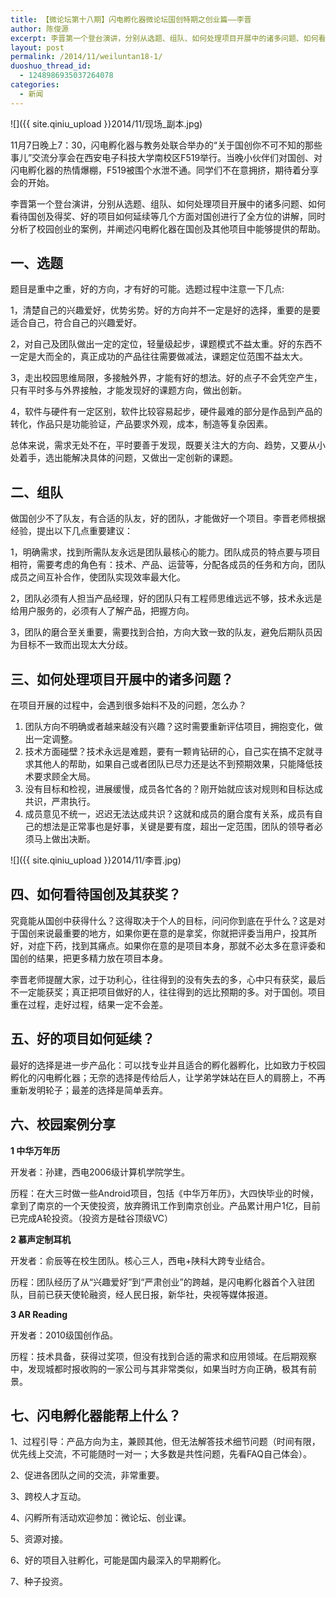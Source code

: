 ```yaml
---
title: 【微论坛第十八期】闪电孵化器微论坛国创特期之创业篇——李晋
author: 陈俊源
excerpt: 李晋第一个登台演讲，分别从选题、组队、如何处理项目开展中的诸多问题、如何看待国创及得奖、好的项目如何延续等几个方面对国创进行了全方位的讲解，同时分析了校园创业的案例，并阐述闪电孵化器在国创及其他项目中能够提供的帮助。
layout: post
permalink: /2014/11/weiluntan18-1/
duoshuo_thread_id:
  - 1248986935037264078
categories:
  - 新闻
---
```


![]({{ site.qiniu_upload }}2014/11/现场_副本.jpg)

11月7日晚上7：30，闪电孵化器与教务处联合举办的“关于国创你不可不知的那些事儿”交流分享会在西安电子科技大学南校区F519举行。当晚小伙伴们对国创、对闪电孵化器的热情爆棚，F519被围个水泄不通。同学们不在意拥挤，期待着分享会的开始。

李晋第一个登台演讲，分别从选题、组队、如何处理项目开展中的诸多问题、如何看待国创及得奖、好的项目如何延续等几个方面对国创进行了全方位的讲解，同时分析了校园创业的案例，并阐述闪电孵化器在国创及其他项目中能够提供的帮助。

## **一、选题**

题目是重中之重，好的方向，才有好的可能。选题过程中注意一下几点:

1，清楚自己的兴趣爱好，优势劣势。好的方向并不一定是好的选择，重要的是要适合自己，符合自己的兴趣爱好。

2，对自己及团队做出一定的定位，轻量级起步，课题模式不益太重。好的东西不一定是大而全的，真正成功的产品往往需要做减法，课题定位范围不益太大。

3，走出校园思维局限，多接触外界，才能有好的想法。好的点子不会凭空产生，只有平时多与外界接触，才能发现好的课题方向，做出创新。

4，软件与硬件有一定区别，软件比较容易起步，硬件最难的部分是作品到产品的转化，作品只是功能验证，产品要求外观，成本，制造等复杂因素。

总体来说，需求无处不在，平时要善于发现，既要关注大的方向、趋势，又要从小处着手，选出能解决具体的问题，又做出一定创新的课题。

## **二、组队**

做国创少不了队友，有合适的队友，好的团队，才能做好一个项目。李晋老师根据经验，提出以下几点重要建议：

1，明确需求，找到所需队友永远是团队最核心的能力。团队成员的特点要与项目相符，需要考虑的角色有：技术、产品、运营等，分配各成员的任务和方向，团队成员之间互补合作，使团队实现效率最大化。

2，团队必须有人担当产品经理，好的团队只有工程师思维远远不够，技术永远是给用户服务的，必须有人了解产品，把握方向。

3，团队的磨合至关重要，需要找到合拍，方向大致一致的队友，避免后期队员因为目标不一致而出现太大分歧。

## **三、如何处理项目开展中的诸多问题？**

在项目开展的过程中，会遇到很多始料不及的问题，怎么办？

<ol class=" list-paddingleft-2">
  <li>
    团队方向不明确或者越来越没有兴趣？这时需要重新评估项目，拥抱变化，做出一定调整。
  </li>
  <li>
    技术方面碰壁？技术永远是难题，要有一颗肯钻研的心，自己实在搞不定就寻求其他人的帮助，如果自己或者团队已尽力还是达不到预期效果，只能降低技术要求顾全大局。
  </li>
  <li>
    没有目标和检视，进展缓慢，成员各忙各的？刚开始就应该对规则和目标达成共识，严肃执行。
  </li>
  <li>
    成员意见不统一，迟迟无法达成共识？这就和成员的磨合度有关系，成员有自己的想法是正常事也是好事，关键是要有度，超出一定范围，团队的领导者必须马上做出决断。
  </li>
</ol>

![]({{ site.qiniu_upload }}2014/11/李晋.jpg)

## **四、如何看待国创及其获奖？**

究竟能从国创中获得什么？这得取决于个人的目标，问问你到底在乎什么？这是对于国创来说最重要的地方，如果你更在意的是拿奖，你就把评委当用户，投其所好，对症下药，找到其痛点。如果你在意的是项目本身，那就不必太多在意评委和国创的结果，把更多精力放在项目本身。

李晋老师提醒大家，过于功利心，往往得到的没有失去的多，心中只有获奖，最后不一定能获奖；真正把项目做好的人，往往得到的远比预期的多。对于国创。项目重在过程，走好过程，结果一定不会差。

## **五、好的项目如何延续？**

最好的选择是进一步产品化：可以找专业并且适合的孵化器孵化，比如致力于校园孵化的闪电孵化器；无奈的选择是传给后人，让学弟学妹站在巨人的肩膀上，不再重新发明轮子；最差的选择是简单丢弃。

## **六、校园案例分享**

**1 中华万年历**

开发者：孙建，西电2006级计算机学院学生。

历程：在大三时做一些Android项目，包括《中华万年历》，大四快毕业的时候，拿到了南京的一个天使投资，放弃腾讯工作到南京创业。产品累计用户1亿，目前已完成A轮投资。（投资方是硅谷顶级VC）

**2 慕声定制耳机**

开发者：俞辰等在校生团队。核心三人，西电+陕科大跨专业结合。

历程：团队经历了从“兴趣爱好”到“严肃创业”的跨越，是闪电孵化器首个入驻团队，目前已获天使轮融资，经人民日报，新华社，央视等媒体报道。

**3 AR Reading**

开发者：2010级国创作品。

历程：技术具备，获得过奖项，但没有找到合适的需求和应用领域。在后期观察中，发现城都时报收购的一家公司与其非常类似，如果当时方向正确，极其有前景。

## **七、闪电孵化器能帮上什么？**

1、过程引导：产品方向为主，兼顾其他，但无法解答技术细节问题（时间有限，优先线上交流，不可能随时一对一；大多数是共性问题，先看FAQ自己体会）。

2、促进各团队之间的交流，非常重要。

3、跨校人才互动。

4、闪孵所有活动欢迎参加：微论坛、创业课。

5、资源对接。

6、好的项目入驻孵化，可能是国内最深入的早期孵化。

7、种子投资。

